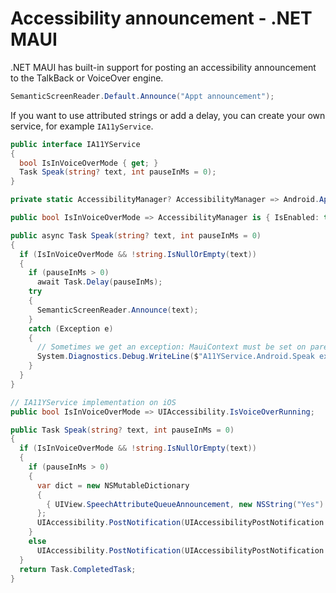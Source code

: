 # Accessibility announcement - .NET MAUI

.NET MAUI has built-in support for posting an accessibility announcement to the TalkBack or VoiceOver engine.

```csharp
SemanticScreenReader.Default.Announce("Appt announcement");
```

If you want to use attributed strings or add a delay, you can create your own service, for example `IA11yService`.

```csharp title="IA11YService.cs"
public interface IA11YService
{
  bool IsInVoiceOverMode { get; }
  Task Speak(string? text, int pauseInMs = 0);
}
```

```csharp title="IA11YService.Android.cs"
private static AccessibilityManager? AccessibilityManager => Android.App.Application.Context.GetSystemService(Android.Content.Context.AccessibilityService) as AccessibilityManager;

public bool IsInVoiceOverMode => AccessibilityManager is { IsEnabled: true, IsTouchExplorationEnabled: true };

public async Task Speak(string? text, int pauseInMs = 0)
{
  if (IsInVoiceOverMode && !string.IsNullOrEmpty(text))
  {
    if (pauseInMs > 0)
      await Task.Delay(pauseInMs);
    try
    {
      SemanticScreenReader.Announce(text);
    }
    catch (Exception e)
    {
      // Sometimes we get an exception: MauiContext must be set on parent
      System.Diagnostics.Debug.WriteLine($"A11YService.Android.Speak exception: {e.Message}");
    }
  }
}
```

```csharp title="IA11YService.iOS.cs"
// IA11YService implementation on iOS
public bool IsInVoiceOverMode => UIAccessibility.IsVoiceOverRunning;

public Task Speak(string? text, int pauseInMs = 0)
{
  if (IsInVoiceOverMode && !string.IsNullOrEmpty(text))
  {
    if (pauseInMs > 0)
    {
      var dict = new NSMutableDictionary
      {
        { UIView.SpeechAttributeQueueAnnouncement, new NSString("Yes") }
      };
      UIAccessibility.PostNotification(UIAccessibilityPostNotification.Announcement, new NSAttributedString(str: text, attributes: dict));
    }
    else
      UIAccessibility.PostNotification(UIAccessibilityPostNotification.Announcement, new NSString(text));
  }
  return Task.CompletedTask;
}
```
